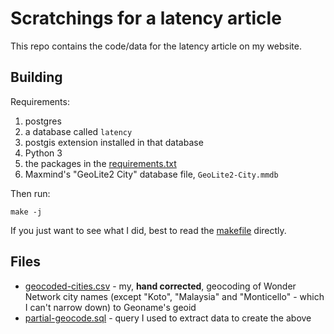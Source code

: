 # Scratchings for a latency article

This repo contains the code/data for the latency article on my website.

## Building

Requirements:

1. postgres
2. a database called `latency`
3. postgis extension installed in that database
4. Python 3
5. the packages in the [requirements.txt](requirements.txt)
6. Maxmind's "GeoLite2 City" database file, `GeoLite2-City.mmdb`

Then run:

```
make -j
```

If you just want to see what I did, best to read the [makefile](Makefile) directly.

## Files

- [geocoded-cities.csv](geocoded-cities.csv) - my, **hand corrected**,
  geocoding of Wonder Network city names (except "Koto", "Malaysia" and
  "Monticello" - which I can't narrow down) to Geoname's geoid
- [partial-geocode.sql](partial-geocode.sql) - query I used to extract data to create the above
